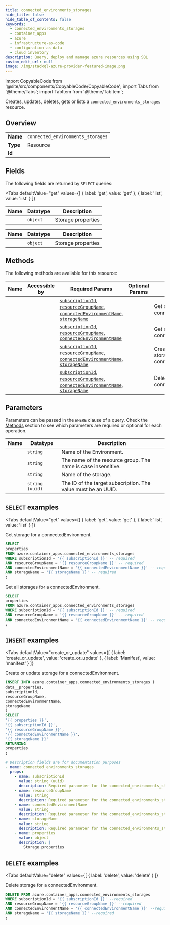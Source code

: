 ```yaml
--- 
title: connected_environments_storages
hide_title: false
hide_table_of_contents: false
keywords:
  - connected_environments_storages
  - container_apps
  - azure
  - infrastructure-as-code
  - configuration-as-data
  - cloud inventory
description: Query, deploy and manage azure resources using SQL
custom_edit_url: null
image: /img/stackql-azure-provider-featured-image.png
---
```


import CopyableCode from '@site/src/components/CopyableCode/CopyableCode';
import Tabs from '@theme/Tabs';
import TabItem from '@theme/TabItem';

Creates, updates, deletes, gets or lists a <code>connected_environments_storages</code> resource.

## Overview
<table><tbody>
<tr><td><b>Name</b></td><td><code>connected_environments_storages</code></td></tr>
<tr><td><b>Type</b></td><td>Resource</td></tr>
<tr><td><b>Id</b></td><td><CopyableCode code="azure.container_apps.connected_environments_storages" /></td></tr>
</tbody></table>

## Fields

The following fields are returned by `SELECT` queries:

<Tabs
    defaultValue="get"
    values={[
        { label: 'get', value: 'get' },
        { label: 'list', value: 'list' }
    ]}
>
<TabItem value="get">

<table>
<thead>
    <tr>
    <th>Name</th>
    <th>Datatype</th>
    <th>Description</th>
    </tr>
</thead>
<tbody>
<tr>
    <td><CopyableCode code="properties" /></td>
    <td><code>object</code></td>
    <td>Storage properties</td>
</tr>
</tbody>
</table>
</TabItem>
<TabItem value="list">

<table>
<thead>
    <tr>
    <th>Name</th>
    <th>Datatype</th>
    <th>Description</th>
    </tr>
</thead>
<tbody>
<tr>
    <td><CopyableCode code="properties" /></td>
    <td><code>object</code></td>
    <td>Storage properties</td>
</tr>
</tbody>
</table>
</TabItem>
</Tabs>

## Methods

The following methods are available for this resource:

<table>
<thead>
    <tr>
    <th>Name</th>
    <th>Accessible by</th>
    <th>Required Params</th>
    <th>Optional Params</th>
    <th>Description</th>
    </tr>
</thead>
<tbody>
<tr>
    <td><a href="#get"><CopyableCode code="get" /></a></td>
    <td><CopyableCode code="select" /></td>
    <td><a href="#parameter-subscriptionId"><code>subscriptionId</code></a>, <a href="#parameter-resourceGroupName"><code>resourceGroupName</code></a>, <a href="#parameter-connectedEnvironmentName"><code>connectedEnvironmentName</code></a>, <a href="#parameter-storageName"><code>storageName</code></a></td>
    <td></td>
    <td>Get storage for a connectedEnvironment.</td>
</tr>
<tr>
    <td><a href="#list"><CopyableCode code="list" /></a></td>
    <td><CopyableCode code="select" /></td>
    <td><a href="#parameter-subscriptionId"><code>subscriptionId</code></a>, <a href="#parameter-resourceGroupName"><code>resourceGroupName</code></a>, <a href="#parameter-connectedEnvironmentName"><code>connectedEnvironmentName</code></a></td>
    <td></td>
    <td>Get all storages for a connectedEnvironment.</td>
</tr>
<tr>
    <td><a href="#create_or_update"><CopyableCode code="create_or_update" /></a></td>
    <td><CopyableCode code="insert" /></td>
    <td><a href="#parameter-subscriptionId"><code>subscriptionId</code></a>, <a href="#parameter-resourceGroupName"><code>resourceGroupName</code></a>, <a href="#parameter-connectedEnvironmentName"><code>connectedEnvironmentName</code></a>, <a href="#parameter-storageName"><code>storageName</code></a></td>
    <td></td>
    <td>Create or update storage for a connectedEnvironment.</td>
</tr>
<tr>
    <td><a href="#delete"><CopyableCode code="delete" /></a></td>
    <td><CopyableCode code="delete" /></td>
    <td><a href="#parameter-subscriptionId"><code>subscriptionId</code></a>, <a href="#parameter-resourceGroupName"><code>resourceGroupName</code></a>, <a href="#parameter-connectedEnvironmentName"><code>connectedEnvironmentName</code></a>, <a href="#parameter-storageName"><code>storageName</code></a></td>
    <td></td>
    <td>Delete storage for a connectedEnvironment.</td>
</tr>
</tbody>
</table>

## Parameters

Parameters can be passed in the `WHERE` clause of a query. Check the [Methods](#methods) section to see which parameters are required or optional for each operation.

<table>
<thead>
    <tr>
    <th>Name</th>
    <th>Datatype</th>
    <th>Description</th>
    </tr>
</thead>
<tbody>
<tr id="parameter-connectedEnvironmentName">
    <td><CopyableCode code="connectedEnvironmentName" /></td>
    <td><code>string</code></td>
    <td>Name of the Environment.</td>
</tr>
<tr id="parameter-resourceGroupName">
    <td><CopyableCode code="resourceGroupName" /></td>
    <td><code>string</code></td>
    <td>The name of the resource group. The name is case insensitive.</td>
</tr>
<tr id="parameter-storageName">
    <td><CopyableCode code="storageName" /></td>
    <td><code>string</code></td>
    <td>Name of the storage.</td>
</tr>
<tr id="parameter-subscriptionId">
    <td><CopyableCode code="subscriptionId" /></td>
    <td><code>string (uuid)</code></td>
    <td>The ID of the target subscription. The value must be an UUID.</td>
</tr>
</tbody>
</table>

## `SELECT` examples

<Tabs
    defaultValue="get"
    values={[
        { label: 'get', value: 'get' },
        { label: 'list', value: 'list' }
    ]}
>
<TabItem value="get">

Get storage for a connectedEnvironment.

```sql
SELECT
properties
FROM azure.container_apps.connected_environments_storages
WHERE subscriptionId = '{{ subscriptionId }}' -- required
AND resourceGroupName = '{{ resourceGroupName }}' -- required
AND connectedEnvironmentName = '{{ connectedEnvironmentName }}' -- required
AND storageName = '{{ storageName }}' -- required
;
```
</TabItem>
<TabItem value="list">

Get all storages for a connectedEnvironment.

```sql
SELECT
properties
FROM azure.container_apps.connected_environments_storages
WHERE subscriptionId = '{{ subscriptionId }}' -- required
AND resourceGroupName = '{{ resourceGroupName }}' -- required
AND connectedEnvironmentName = '{{ connectedEnvironmentName }}' -- required
;
```
</TabItem>
</Tabs>


## `INSERT` examples

<Tabs
    defaultValue="create_or_update"
    values={[
        { label: 'create_or_update', value: 'create_or_update' },
        { label: 'Manifest', value: 'manifest' }
    ]}
>
<TabItem value="create_or_update">

Create or update storage for a connectedEnvironment.

```sql
INSERT INTO azure.container_apps.connected_environments_storages (
data__properties,
subscriptionId,
resourceGroupName,
connectedEnvironmentName,
storageName
)
SELECT 
'{{ properties }}',
'{{ subscriptionId }}',
'{{ resourceGroupName }}',
'{{ connectedEnvironmentName }}',
'{{ storageName }}'
RETURNING
properties
;
```
</TabItem>
<TabItem value="manifest">

```yaml
# Description fields are for documentation purposes
- name: connected_environments_storages
  props:
    - name: subscriptionId
      value: string (uuid)
      description: Required parameter for the connected_environments_storages resource.
    - name: resourceGroupName
      value: string
      description: Required parameter for the connected_environments_storages resource.
    - name: connectedEnvironmentName
      value: string
      description: Required parameter for the connected_environments_storages resource.
    - name: storageName
      value: string
      description: Required parameter for the connected_environments_storages resource.
    - name: properties
      value: object
      description: |
        Storage properties
```
</TabItem>
</Tabs>


## `DELETE` examples

<Tabs
    defaultValue="delete"
    values={[
        { label: 'delete', value: 'delete' }
    ]}
>
<TabItem value="delete">

Delete storage for a connectedEnvironment.

```sql
DELETE FROM azure.container_apps.connected_environments_storages
WHERE subscriptionId = '{{ subscriptionId }}' --required
AND resourceGroupName = '{{ resourceGroupName }}' --required
AND connectedEnvironmentName = '{{ connectedEnvironmentName }}' --required
AND storageName = '{{ storageName }}' --required
;
```
</TabItem>
</Tabs>
